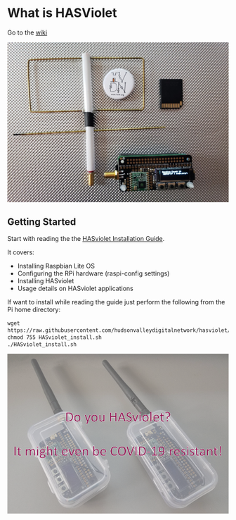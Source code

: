 # What is HASViolet

Go to the [wiki](https://github.com/hudsonvalleydigitalnetwork/hasviolet/wiki/HASviolet)

![alt-test](https://github.com/hudsonvalleydigitalnetwork/hasviolet/blob/master/hardware/HVDN_HASviolet_Git_Banner_1.jpg)


## Getting Started

Start with reading the the [HASviolet Installation Guide](https://github.com/hudsonvalleydigitalnetwork/hasviolet/blob/master/HASviolet-RPi_Guide_v26.pdf). 

It covers:

* Installing Raspbian Lite OS
* Configuring the RPi hardware (raspi-config settings)
* Installing HASviolet
* Usage details on HASviolet applications

If want to install while reading the guide just perform the following from the Pi home directory:

```
wget https://raw.githubusercontent.com/hudsonvalleydigitalnetwork/hasviolet/master/HASviolet_install.sh
chmod 755 HASviolet_install.sh
./HASviolet_install.sh
```

![alt-test](https://github.com/hudsonvalleydigitalnetwork/hasviolet/blob/master/hardware/hasviolet-hw-alternate.png)
